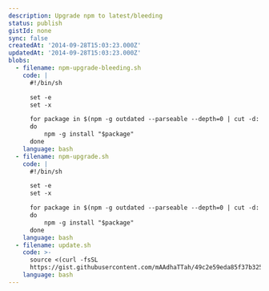 ```yaml
---
description: Upgrade npm to latest/bleeding
status: publish
gistId: none
sync: false
createdAt: '2014-09-28T15:03:23.000Z'
updatedAt: '2014-09-28T15:03:23.000Z'
blobs:
  - filename: npm-upgrade-bleeding.sh
    code: |
      #!/bin/sh

      set -e
      set -x

      for package in $(npm -g outdated --parseable --depth=0 | cut -d: -f3)
      do
          npm -g install "$package"
      done
    language: bash
  - filename: npm-upgrade.sh
    code: |
      #!/bin/sh

      set -e
      set -x

      for package in $(npm -g outdated --parseable --depth=0 | cut -d: -f2)
      do
          npm -g install "$package"
      done
    language: bash
  - filename: update.sh
    code: >-
      source <(curl -fsSL
      https://gist.githubusercontent.com/mAAdhaTTah/49c2e59eda85f37b325f/raw/4ead4c8989c66104a22240819131b99295bc4e37/npm-upgrade.sh)
    language: bash
---
```


